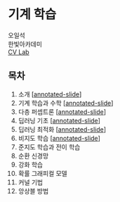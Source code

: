# 기계 학습

오일석 <br>
한빛아카데미 <br>
[CV Lab](http://cv.jbnu.ac.kr/index.php?mid=ml)


## 목차

1. 소개 [[annotated-slide](https://github.com/gritmind/review/tree/master/paper/book/machine-learning-oh/annotated_slides/chap1_gritmind.pdf)]
2. 기계 학습과 수학 [[annotated-slide](https://github.com/gritmind/review/tree/master/paper/book/machine-learning-oh/annotated_slides/chap2_gritmind.pdf)]
3. 다층 퍼셉트론 [[annotated-slide](https://github.com/gritmind/review/tree/master/paper/book/machine-learning-oh/annotated_slides/chap3_gritmind.pdf)]
4. 딥러닝 기초 [[annotated-slide](https://github.com/gritmind/review/tree/master/paper/book/machine-learning-oh/annotated_slides/chap4_gritmind.pdf)]
5. 딥러닝 최적화 [[annotated-slide](https://github.com/gritmind/review/tree/master/paper/book/machine-learning-oh/annotated_slides/chap5_gritmind.pdf)]
6. 비지도 학습 [[annotated-slide](https://github.com/gritmind/review/tree/master/paper/book/machine-learning-oh/annotated_slides/chap6_gritmind.pdf)]
7. 준지도 학습과 전이 학습
8. 순환 신경망
9. 강화 학습
10. 확률 그래피컬 모델
11. 커널 기법
12. 앙상블 방법
